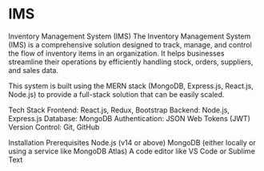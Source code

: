 # IMS
Inventory Management System (IMS)
The Inventory Management System (IMS) is a comprehensive solution designed to track, manage, and control the flow of inventory items in an organization. It helps businesses streamline their operations by efficiently handling stock, orders, suppliers, and sales data.

This system is built using the MERN stack (MongoDB, Express.js, React.js, Node.js) to provide a full-stack solution that can be easily scaled.


Tech Stack
Frontend: React.js, Redux, Bootstrap
Backend: Node.js, Express.js
Database: MongoDB
Authentication: JSON Web Tokens (JWT)
Version Control: Git, GitHub

Installation
Prerequisites
Node.js (v14 or above)
MongoDB (either locally or using a service like MongoDB Atlas)
A code editor like VS Code or Sublime Text
